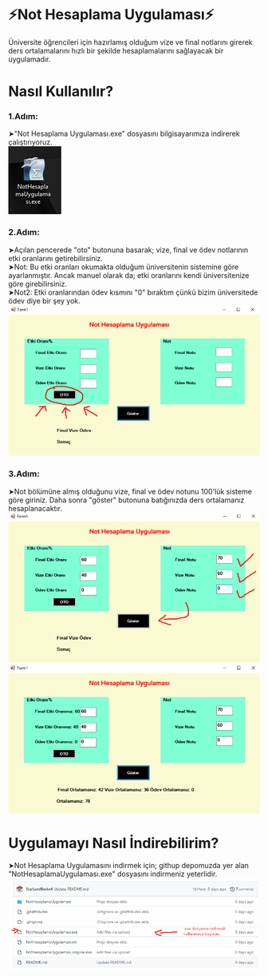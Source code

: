 # ⚡Not Hesaplama Uygulaması⚡
Üniversite öğrencileri için hazırlamış olduğum vize ve final notlarını girerek ders ortalamalarını hızlı bir şekilde hesaplamalarını sağlayacak bir uygulamadır.

# Nasıl Kullanılır?
### 1.Adım:
➤"Not Hesaplama Uygulaması.exe" dosyasını bilgisayarımıza indirerek çalıştırıyoruz.
<br>
![image](https://github.com/StarLordBerke4/Not-Hesaplama-Uygulamasi/blob/master/1.png)
<br>
### 2.Adım:
➤Açılan pencerede "oto" butonuna basarak; vize, final ve ödev notlarının etki oranlarını getirebilirsiniz. 
<br>
➤Not: Bu etki oranları okumakta olduğum üniversitenin sistemine göre ayarlanmıştır. Ancak manuel olarak da; etki oranlarını kendi üniversitenize göre girebilirsiniz.
<br>
➤Not2: Etki oranlarından ödev kısmını "0" bıraktım çünkü bizim üniversitede ödev diye bir şey yok.
<br>
![image](https://github.com/StarLordBerke4/Not-Hesaplama-Uygulamasi/blob/master/3.png)
<br>
### 3.Adım:
➤Not bölümüne almış olduğunu vize, final ve ödev notunu 100'lük sisteme göre giriniz. Daha sonra "göster" butonuna batığınızda ders ortalamanız hesaplanacaktır.
<br>
![image](https://github.com/StarLordBerke4/Not-Hesaplama-Uygulamasi/blob/master/4.png)
<br>
![image](https://github.com/StarLordBerke4/Not-Hesaplama-Uygulamasi/blob/master/5.png)

# Uygulamayı Nasıl İndirebilirim?
➤Not Hesaplama Uygulamasını indirmek için; githup depomuzda yer alan "NotHesaplamaUygulaması.exe" dosyasını indirmeniz yeterlidir.
<br>
![image](https://github.com/StarLordBerke4/Not-Hesaplama-Uygulamasi/blob/master/6.png)
